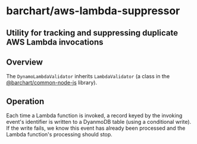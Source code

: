# barchart/aws-lambda-suppressor
## Utility for tracking and suppressing duplicate AWS Lambda invocations

## Overview

The `DynamoLambdaValidator` inherits `LambdaValidator` (a class in the [@barchart/common-node-js](https://github.com/barchart/barchart-common-node-js/blob/master/aws/lambda/LambdaValidator.js) library).

## Operation

Each time a Lambda function is invoked, a record keyed by the invoking event's identifier is written to a DyanmoDB table (using a conditional write). If the write fails, we know this event has already been processed and the Lambda function's processing should stop.
